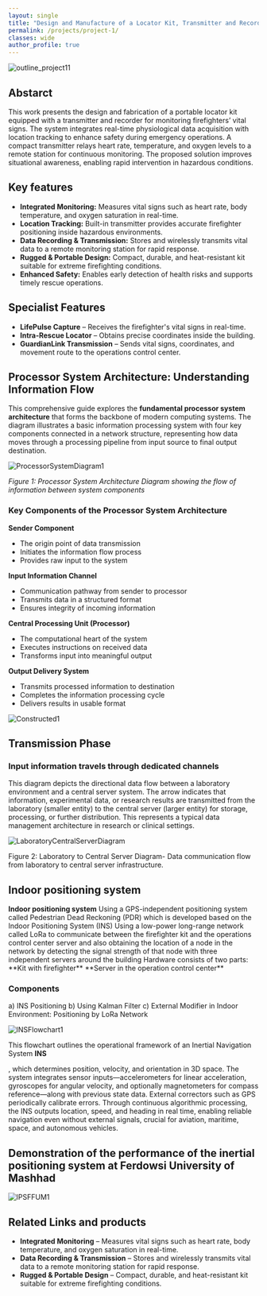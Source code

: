 ```yaml
---
layout: single
title: "Design and Manufacture of a Locator Kit, Transmitter and Recorder of Vital Signs for Firefighters"
permalink: /projects/project-1/
classes: wide
author_profile: true
---
```


![outline_project11](/assets/Projectsimages/outline_project1.png)

## Abstarct
This work presents the design and fabrication of a portable locator kit equipped with a transmitter and recorder for monitoring firefighters’ vital signs. The system integrates real-time physiological data acquisition with location tracking to enhance safety during emergency operations. A compact transmitter relays heart rate, temperature, and oxygen levels to a remote station for continuous monitoring. The proposed solution improves situational awareness, enabling rapid intervention in hazardous conditions.

## Key features
- **Integrated Monitoring:** Measures vital signs such as heart rate, body temperature, and oxygen saturation in real-time.  
- **Location Tracking:** Built-in transmitter provides accurate firefighter positioning inside hazardous environments.  
- **Data Recording & Transmission:** Stores and wirelessly transmits vital data to a remote monitoring station for rapid response.  
- **Rugged & Portable Design:** Compact, durable, and heat-resistant kit suitable for extreme firefighting conditions.  
- **Enhanced Safety:** Enables early detection of health risks and supports timely rescue operations.  

## Specialist Features

- **LifePulse Capture** – Receives the firefighter's vital signs in real-time.  
- **Intra-Rescue Locator** – Obtains precise coordinates inside the building.  
- **GuardianLink Transmission** – Sends vital signs, coordinates, and movement route to the operations control center.  

## Processor System Architecture: Understanding Information Flow

This comprehensive guide explores the **fundamental processor system architecture** that forms the backbone of modern computing systems. The diagram illustrates a basic information processing system with four key components connected in a network structure, representing how data moves through a processing pipeline from input source to final output destination.

![ProcessorSystemDiagram1](/assets/Projectsimages/ProcessorSystemDiagram.png)

*Figure 1: Processor System Architecture Diagram showing the flow of information between system components*

### Key Components of the Processor System Architecture

**Sender Component**
   - The origin point of data transmission
   - Initiates the information flow process
   - Provides raw input to the system

**Input Information Channel**
   - Communication pathway from sender to processor
   - Transmits data in a structured format
   - Ensures integrity of incoming information

**Central Processing Unit (Processor)**
   - The computational heart of the system
   - Executes instructions on received data
   - Transforms input into meaningful output

**Output Delivery System**
   - Transmits processed information to destination
   - Completes the information processing cycle
   - Delivers results in usable format


![Constructed1](/assets/Projectsimages/Constructed.png)

## Transmission Phase
### Input information travels through dedicated channels

This diagram depicts the directional data flow between a laboratory environment and a central server system. The arrow indicates that information, experimental data, or research results are transmitted from the laboratory (smaller entity) to the central server (larger entity) for storage, processing, or further distribution. This represents a typical data management architecture in research or clinical settings.

![LaboratoryCentralServerDiagram](/assets/Projectsimages/LaboratoryCentralServerDiagram.png)

Figure 2: Laboratory to Central Server Diagram- Data communication flow from laboratory to central server infrastructure.


## Indoor positioning system

<a href="https://en.wikipedia.org/wiki/Indoor_positioning_system#:~:text=An%20indoor%20positioning%20system%20(IPS,parking%20garages%2C%20and%20underground%20locations." style="text-decoration:none; color:inherit;" target="_blank">
      <strong>Indoor positioning system</strong>
    </a> Using a GPS-independent positioning system called Pedestrian Dead Reckoning (PDR) which is developed based on the Indoor Positioning System (INS)
Using a low-power long-range network called LoRa to communicate between the firefighter kit and the operations control center server and also obtaining the location of a node in the network by detecting the signal strength of that node with three independent servers around the building Hardware consists of two parts: 
**Kit with firefighter**
**Server in the operation control center**

### Components
a) INS Positioning
b) Using Kalman Filter
c) External Modifier in Indoor Environment: Positioning by LoRa Network



![INSFlowchart1](/assets/Projectsimages/INSFlowchart.png)

This flowchart outlines the operational framework of an Inertial Navigation System <a href="https://en.wikipedia.org/wiki/Inertial_navigation_system" style="text-decoration:none; color:inherit;" target="_blank">
      <strong>INS</strong>
    </a> 

, which determines position, velocity, and orientation in 3D space. The system integrates sensor inputs—accelerometers for linear acceleration, gyroscopes for angular velocity, and optionally magnetometers for compass reference—along with previous state data. External correctors such as GPS periodically calibrate errors. Through continuous algorithmic processing, the INS outputs location, speed, and heading in real time, enabling reliable navigation even without external signals, crucial for aviation, maritime, space, and autonomous vehicles.

## Demonstration of the performance of the inertial positioning system at <a href="https://www.um.ac.ir/" style="text-decoration:none; color:inherit;" target="_blank"><strong>Ferdowsi University of Mashhad</strong></a>


![IPSFFUM1](/assets/Projectsimages/IPS_FUM.png)



## Related Links and products

- <a href="https://equivital.com/products/ex-eq02-lifemonitor" target="_blank" style="text-decoration:none; color:inherit;">
      <strong>Integrated Monitoring</strong> 
  </a> – Measures vital signs such as heart rate, body temperature, and oxygen saturation in real-time.  
- <a href="https://us.msasafety.com/connected-firefighter/firegrid?locale=en" target="_blank" style="text-decoration:none; color:inherit;">
      <strong>Data Recording &amp; Transmission</strong> 
  </a> – Stores and wirelessly transmits vital data to a remote monitoring station for rapid response.  
- <a href="https://connect.na.panasonic.com/toughbook/solutions/firefighter" target="_blank" style="text-decoration:none; color:inherit;">
      <strong>Rugged &amp; Portable Design</strong> 
  </a> – Compact, durable, and heat-resistant kit suitable for extreme firefighting conditions.  
